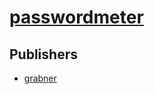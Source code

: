 # [passwordmeter](https://pypi.org/project/passwordmeter)



## Publishers
- [grabner](https://pypi.org/user/grabner)


